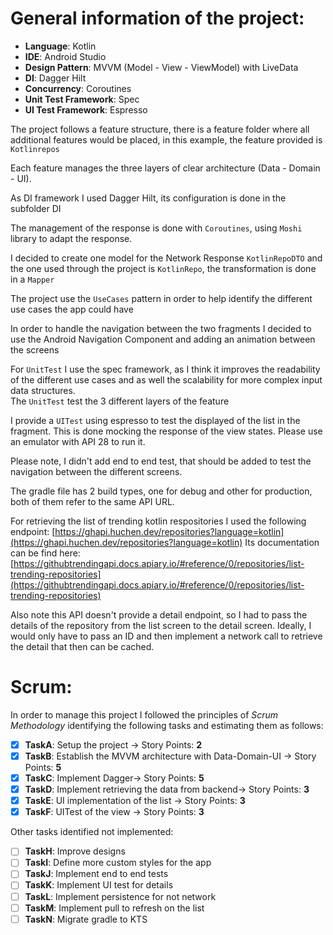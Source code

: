 # General information of the project:  
  
- **Language**: Kotlin  
- **IDE**: Android Studio  
- **Design Pattern**: MVVM (Model - View - ViewModel) with LiveData  
- **DI**: Dagger Hilt  
- **Concurrency**:  Coroutines  
- **Unit Test Framework**: Spec  
- **UI Test Framework**: Espresso  
  
The project follows a feature structure, there is a feature folder where all additional features would be placed, in this example, the feature provided is `Kotlinrepos`  
  
Each feature manages the three layers of clear architecture (Data - Domain - UI).  
  
As DI framework I used Dagger Hilt, its configuration is done in the subfolder DI  
  
The management of the response is done with `Coroutines`, using `Moshi` library to adapt the response.  
  
I decided to create one model for the Network Response `KotlinRepoDTO` and the one used through the project is `KotlinRepo`, the transformation is done in a  `Mapper`  
  
The project use the `UseCases` pattern in order to help identify the different use cases the app could have  
  
In order to handle the navigation between the two fragments I decided to use the Android Navigation Component and adding an animation between the screens
  
For `UnitTest` I use the spec framework, as I think it improves the readability of the different use cases and as well the scalability for more complex input data structures.  
The  `UnitTest` test the 3 different layers of the feature  
  
I provide a `UITest` using espresso to test the displayed of the list in the fragment. This is done mocking the response of the view states. Please use an emulator with API 28 to run it.  

Please note, I didn't add end to end test, that should be added to test the navigation between the different screens.
  
The gradle file has 2 build types, one for debug and other for production, both of them refer to the same API URL.

For retrieving the list of trending kotlin respositories I used the following endpoint:   [https://ghapi.huchen.dev/repositories?language=kotlin](https://ghapi.huchen.dev/repositories?language=kotlin)
Its documentation can be find here: [https://githubtrendingapi.docs.apiary.io/#reference/0/repositories/list-trending-repositories](https://githubtrendingapi.docs.apiary.io/#reference/0/repositories/list-trending-repositories)

Also note this API doesn't provide a detail endpoint, so I had to pass the details of the repository from the list screen to the detail screen. Ideally, I would only have to pass an ID and then implement a network call to retrieve the detail that then can be cached. 
  
# Scrum:  
In order to manage this project I followed the principles of _Scrum Methodology_ identifying the following tasks and estimating them as follows:  
  
- [x] **TaskA**: Setup the project -> Story Points: **2**  
- [x] **TaskB**: Establish the MVVM architecture with Data-Domain-UI -> Story Points: **5**  
- [x]  **TaskC**: Implement Dagger-> Story Points: **5**  
- [x] **TaskD**: Implement retrieving the data from backend-> Story Points: **3**  
- [x] **TaskE**: UI implementation of the list -> Story Points: **3**  
- [x] **TaskF**: UITest of the view -> Story Points: **3**  
  
Other tasks identified not implemented:  
  
- [ ] **TaskH**: Improve designs  
- [ ] **TaskI**: Define more custom styles for the app  
- [ ] **TaskJ**: Implement end to end tests
- [ ] **TaskK**: Implement UI test for details
- [ ] **TaskL**: Implement persistence for not network 
- [ ] **TaskM**: Implement pull to refresh  on the list
- [ ] **TaskN**: Migrate gradle to KTS  
